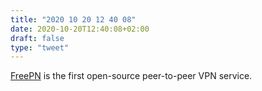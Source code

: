```yaml
---
title: "2020 10 20 12 40 08"
date: 2020-10-20T12:40:08+02:00
draft: false
type: "tweet"
---
```

[FreePN](https://www.freepn.org/) is the first open-source peer-to-peer VPN service.
